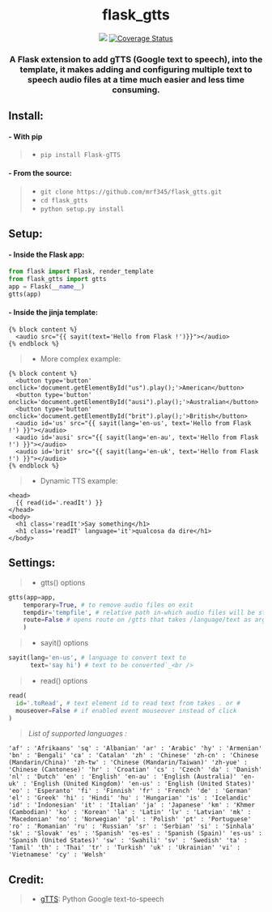 <h1 align='center'>flask_gtts</h1>
<p align='center'>
<a href='https://travis-ci.com/mrf345/flask_gtts'><img src='https://travis-ci.com/mrf345/flask_gtts.svg?branch=master'/></a>
<a href='https://coveralls.io/github/mrf345/flask_gtts?branch=master'><img src='https://coveralls.io/repos/github/mrf345/flask_gtts/badge.svg?branch=master' alt='Coverage Status' /></a>
</p>
<h3 align='center'>A Flask extension to add gTTS (Google text to speech), into the template, it makes adding and configuring multiple text to speech audio files at a time much easier and less time consuming.</h3>

## Install:
#### - With pip
> - `pip install Flask-gTTS` <br />

#### - From the source:
> - `git clone https://github.com/mrf345/flask_gtts.git`<br />
> - `cd flask_gtts` <br />
> - `python setup.py install`

## Setup:
#### - Inside the Flask app:
```python
from flask import Flask, render_template
from flask_gtts import gtts
app = Flask(__name__)
gtts(app)
```

#### - Inside the jinja template:
```jinja
{% block content %}
  <audio src="{{ sayit(text='Hello from Flask !')}}"></audio>
{% endblock %}
```
> - More complex example:

```jinja
{% block content %}
  <button type='button' onclick='document.getElementById("us").play();'>American</button>
  <button type='button' onclick='document.getElementById("ausi").play();'>Australian</button>
  <button type='button' onclick='document.getElementById("brit").play();'>British</button>
  <audio id='us' src="{{ sayit(lang='en-us', text='Hello from Flask !') }}"></audio>
  <audio id='ausi' src="{{ sayit(lang='en-au', text='Hello from Flask !') }}"></audio>
  <audio id='brit' src="{{ sayit(lang='en-uk', text='Hello from Flask !') }}"></audio>
{% endblock %}
```

> - Dynamic TTS example:
```jinja
<head>
  {{ read(id='.readIt') }}
</head>
<body>
  <h1 class='readIt'>Say something</h1>
  <h1 class='readIT' language='it'>qualcosa da dire</h1>
</body>
```

## Settings:
> - gtts() options

```python
gtts(app=app,
    temporary=True, # to remove audio files on exit
    tempdir='tempfile', # relative path in-which audio files will be stored
    route=False # opens route on /gtts that takes /language/text as args to return gtts mp3 link
    ) 
```
> - sayit() options

```python
sayit(lang='en-us', # language to convert text to
      text='say hi') # text to be converted`_<br />
```

> - read() options
```python
read(
  id='.toRead', # text element id to read text from takes . or #
  mouseover=False # if enabled event mouseover instead of click
)
```

> _List of supported languages :_

`
    'af' : 'Afrikaans'
    'sq' : 'Albanian'
    'ar' : 'Arabic'
    'hy' : 'Armenian'
    'bn' : 'Bengali'
    'ca' : 'Catalan'
    'zh' : 'Chinese'
    'zh-cn' : 'Chinese (Mandarin/China)'
    'zh-tw' : 'Chinese (Mandarin/Taiwan)'
    'zh-yue' : 'Chinese (Cantonese)'
    'hr' : 'Croatian'
    'cs' : 'Czech'
    'da' : 'Danish'
    'nl' : 'Dutch'
    'en' : 'English'
    'en-au' : 'English (Australia)'
    'en-uk' : 'English (United Kingdom)'
    'en-us' : 'English (United States)'
    'eo' : 'Esperanto'
    'fi' : 'Finnish'
    'fr' : 'French'
    'de' : 'German'
    'el' : 'Greek'
    'hi' : 'Hindi'
    'hu' : 'Hungarian'
    'is' : 'Icelandic'
    'id' : 'Indonesian'
    'it' : 'Italian'
    'ja' : 'Japanese'
    'km' : 'Khmer (Cambodian)'
    'ko' : 'Korean'
    'la' : 'Latin'
    'lv' : 'Latvian'
    'mk' : 'Macedonian'
    'no' : 'Norwegian'
    'pl' : 'Polish'
    'pt' : 'Portuguese'
    'ro' : 'Romanian'
    'ru' : 'Russian'
    'sr' : 'Serbian'
    'si' : 'Sinhala'
    'sk' : 'Slovak'
    'es' : 'Spanish'
    'es-es' : 'Spanish (Spain)'
    'es-us' : 'Spanish (United States)'
    'sw' : 'Swahili'
    'sv' : 'Swedish'
    'ta' : 'Tamil'
    'th' : 'Thai'
    'tr' : 'Turkish'
    'uk' : 'Ukrainian'
    'vi' : 'Vietnamese'
    'cy' : 'Welsh'
`

## Credit:
> - [gTTS][2c6d97b1]: Python Google text-to-speech

  [2c6d97b1]: https://github.com/pndurette/gTTS "gTTs repo"
